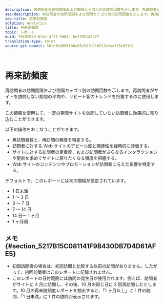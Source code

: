 ```yaml
---
description: 再訪問者の訪問間隔および間隔カテゴリ別の訪問回数を示します。再訪問者がサイトを訪問しない期間の平均や、リピート客のトレンドを把握するのに使用します。
seo-description: 再訪問者の訪問間隔および間隔カテゴリ別の訪問回数を示します。再訪問者がサイトを訪問しない期間の平均や、リピート客のトレンドを把握するのに使用します。
seo-title: 再来訪頻度
solution: Analytics
title: 再来訪頻度
topic: レポート
uuid: 7069205d-8fab-4ff7-9d01- be9705142e27
translation-type: tm+mt
source-git-commit: 86fe1b3650100a05e52fb2102134fee515c871b1

---
```



# 再来訪頻度

再訪問者の訪問間隔および間隔カテゴリ別の訪問回数を示します。再訪問者がサイトを訪問しない期間の平均や、リピート客のトレンドを把握するのに使用します。

この情報を使用して、一定の期間サイトを訪問していない訪問者に効果的に売り込むことができます。

以下の操作をおこなうことができます。

* 再訪問者数と、再訪問の頻度を特定する。
* 訪問者に対する Web サイトのアピール度と関連性を経時的に評価する。
* サイトに対する訪問者の定着度、および訪問者がさらなるインタラクションや更新を求めてサイトに戻りたくなる頻度を把握する。
* Web サイトのコンテンツやプロモーションが訪問者に与えた影響を特定する。

デフォルトで、このレポートには次の間隔が設定されています。

* 1 日未満
* 1 ～ 3 日
* 3 ～ 7 日
* 7 ～ 14 日
* 14 日～ 1 ヶ月
* 1 ヶ月超

## メモ {#section_5217B15C081141F9B430DB7D4D61AFE5}

* 初回訪問者の場合は、初回訪問と比較する以前の訪問がありません。したがって、初回訪問者はこのレポートに記録されません。
* このレポートの日付範囲には訪問の発生日が使用されます。例えば、訪問者がサイトに 4 月に訪問し、その後、10 月の同じ日に 2 回再訪問したとします。10 月の再来訪頻度レポートを抽出すると、「1 ヶ月以上」に 1 件の訪問、「1 日未満」に 1 件の訪問が表示されます。

